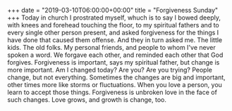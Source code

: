 +++
date = "2019-03-10T06:00:00+00:00"
title = "Forgiveness Sunday"
+++
Today in church I prostrated myself, whuch is to say I bowed deeply, with knees and forehead touching the floor, to my spiritual fathers and to every single other person present, and asked forgiveness for the things I have done that caused them offense. And they in turn asked me. The little kids. The old folks. My personal friends, and people to whom I've never spoken a word. We forgave each other, and reminded each other that God forgives. Forgiveness is important, says my spiritual father, but change is more important. Am I changed today? Are you? Are you trying? People change, but not everything. Sometimes the changes are big and important, other times more like storms or fluctuations. When you love a person, you learn to accept those things. Forgiveness is unbroken love in the face of such changes. Love grows, and growth is change, too. 